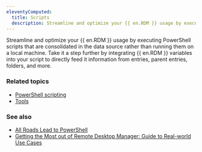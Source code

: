 ```yaml
---
eleventyComputed:
  title: Scripts
  description: Streamline and optimize your {{ en.RDM }} usage by executing PowerShell scripts that are consolidated in the data source rather than running them on a local machine. Take it a step further by integrating {{ en.RDM }} variables into your script to directly feed it information from entries, parent entries, folders, and more.
---
```

Streamline and optimize your {{ en.RDM }} usage by executing PowerShell scripts that are consolidated in the data source rather than running them on a local machine. Take it a step further by integrating {{ en.RDM }} variables into your script to directly feed it information from entries, parent entries, folders, and more.

### Related topics  
* [PowerShell scripting](/rdm/windows/powershell-scripting/)  
* [Tools](/rdm/windows/commands/tools/#tools)  

### See also  
* [All Roads Lead to PowerShell](https://blog.devolutions.net/2023/09/all-roads-lead-to-powershell/)  
* [Getting the Most out of Remote Desktop Manager: Guide to Real-world Use Cases](https://youtu.be/paw_cyY8BoQ?si=mTWGfe0S5ASLII0D)
